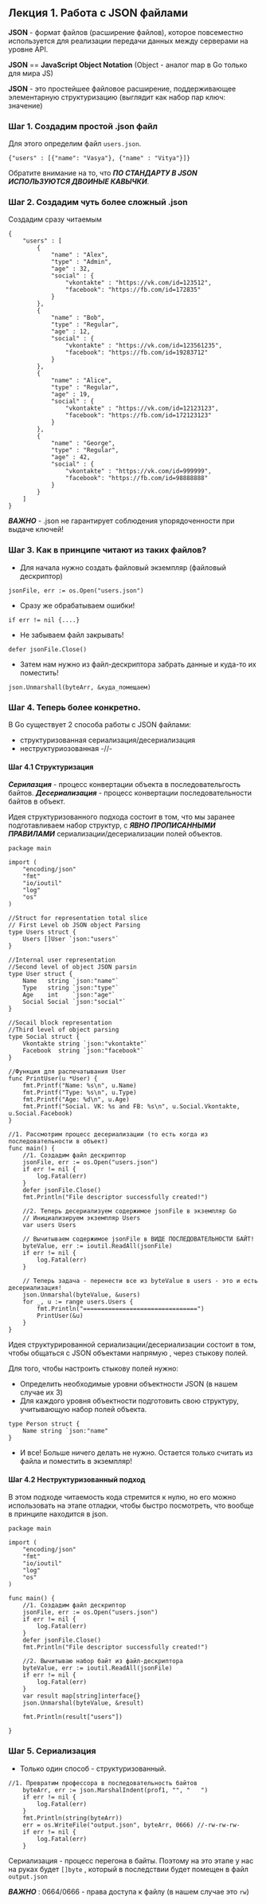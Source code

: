 ## Лекция 1. Работа с JSON файлами

**JSON** - формат файлов (расширение файлов), которое повсеместно используется для реализации передачи данных
между серверами на уровне API.

**JSON** == **JavaScript Object Notation** (Object - аналог map в Go только для мира JS)

**JSON** - это простейшее файловое расширение, поддерживающее элементарную структуризацию (выглядит как набор пар ключ: значение)

### Шаг 1. Создадим простой .json файл
Для этого определим файл ```users.json```.
```
{"users" : [{"name": "Vasya"}, {"name" : "Vitya"}]}
```
Обратите внимание на то, что ***ПО СТАНДАРТУ В JSON ИСПОЛЬЗУЮТСЯ ДВОИНЫЕ КАВЫЧКИ***.

### Шаг 2. Создадим чуть более сложный .json
Создадим сразу читаемым
```
{
    "users" : [
        {
            "name" : "Alex",
            "type" : "Admin",
            "age" : 32,
            "social" : {
                "vkontakte" : "https://vk.com/id=123512",
                "facebook": "https://fb.com/id=172835"
            }
        },
        {
            "name" : "Bob",
            "type" : "Regular",
            "age" : 12,
            "social" : {
                "vkontakte" : "https://vk.com/id=123561235",
                "facebook": "https://fb.com/id=19283712"
            }
        },
        {
            "name" : "Alice",
            "type" : "Regular",
            "age" : 19,
            "social" : {
                "vkontakte" : "https://vk.com/id=12123123",
                "facebook": "https://fb.com/id=172123123"
            }
        },
        {
            "name" : "George",
            "type" : "Regular",
            "age" : 42,
            "social" : {
                "vkontakte" : "https://vk.com/id=999999",
                "facebook": "https://fb.com/id=98888888"
            }
        }
    ]
}
```

***ВАЖНО*** - .json не гарантирует соблюдения упорядоченности при выдаче ключей!


### Шаг 3. Как в принципе читают из таких файлов?
* Для начала нужно создать файловый экземпляр (файловый дескриптор)
```
jsonFile, err := os.Open("users.json")
```
* Сразу же обрабатываем ошибки!
```
if err != nil {....}
```

* Не забываем файл закрывать!
```
defer jsonFile.Close()
```

* Затем нам нужно из файл-дескриптора забрать данные и куда-то их поместить!
```
json.Unmarshall(byteArr, &куда_помещаем)
```

### Шаг 4. Теперь более конкретно.

В Go существует 2 способа работы с JSON файлами:
* структуризованная сериализация/десериализация
* неструктуриозованная -//-


#### Шаг 4.1 Структуризация
***Серилазция*** - процесс конвертации объекта в последовательгость байтов. 
***Десериализация*** - процесс конвертации последовательности байтов в объект.

Идея структуризованного подхода состоит в том, что мы заранее подготавливаем набор структур, с ***ЯВНО ПРОПИСАННЫМИ ПРАВИЛАМИ*** сериализации/десериализации полей объектов.

```
package main

import (
	"encoding/json"
	"fmt"
	"io/ioutil"
	"log"
	"os"
)

//Struct for representation total slice
// First Level ob JSON object Parsing
type Users struct {
	Users []User `json:"users"`
}

//Internal user representation
//Second level of object JSON parsin
type User struct {
	Name   string `json:"name"`
	Type   string `json:"type"`
	Age    int    `json:"age"`
	Social Social `json:"social"`
}

//Socail block representation
//Third level of object parsing
type Social struct {
	Vkontakte string `json:"vkontakte"`
	Facebook  string `json:"facebook"`
}

//Функция для распечатывания User
func PrintUser(u *User) {
	fmt.Printf("Name: %s\n", u.Name)
	fmt.Printf("Type: %s\n", u.Type)
	fmt.Printf("Age: %d\n", u.Age)
	fmt.Printf("Social. VK: %s and FB: %s\n", u.Social.Vkontakte, u.Social.Facebook)
}

//1. Рассмотрим процесс десериализации (то есть когда из последовательности в объект)
func main() {
	//1. Создадим файл дескриптор
	jsonFile, err := os.Open("users.json")
	if err != nil {
		log.Fatal(err)
	}
	defer jsonFile.Close()
	fmt.Println("File descriptor successfully created!")

	//2. Теперь десериализуем содержимое jsonFile в экземпляр Go
	// Инициализируем экземпляр Users
	var users Users

	// Вычитываем содержимое jsonFile в ВИДЕ ПОСЛЕДОВАТЕЛЬНОСТИ БАЙТ!
	byteValue, err := ioutil.ReadAll(jsonFile)
	if err != nil {
		log.Fatal(err)
	}

	// Теперь задача - перенести все из byteValue в users - это и есть десериализация!
	json.Unmarshal(byteValue, &users)
	for _, u := range users.Users {
		fmt.Println("================================")
		PrintUser(&u)
	}
}

```

Идея структурированной сериализации/десериализации состоит в том, чтобы общаться с JSON объектами напрямую , через стыкову полей.

Для того, чтобы настроить стыкову полей нужно:
* Определить необходимые уровни объектности JSON (в нашем случае их 3)
* Для каждого уровня объектности подготовить свою структуру, учитывающую набор полей объекта.
```
type Person struct {
    Name string `json:"name"
}
```
* И все! Больше ничего делать не нужно. Остается только считать из файла и поместить в экземпляр!


#### Шаг 4.2 Неструктуризованный подход
В этом подходе читаемость кода стремится к нулю, но его можно использовать на этапе отладки, чтобы быстро
посмотреть, что вообще в принципе находится в json.

```
package main

import (
	"encoding/json"
	"fmt"
	"io/ioutil"
	"log"
	"os"
)

func main() {
	//1. Создадим файл дескриптор
	jsonFile, err := os.Open("users.json")
	if err != nil {
		log.Fatal(err)
	}
	defer jsonFile.Close()
	fmt.Println("File descriptor successfully created!")

	//2. Вычитываю набор байт из файл-дескриптора
	byteValue, err := ioutil.ReadAll(jsonFile)
	if err != nil {
		log.Fatal(err)
	}
	var result map[string]interface{}
	json.Unmarshal(byteValue, &result)

	fmt.Println(result["users"])

}
```


### Шаг 5. Сериализация
* Только один способ - структуризованный.
```
//1. Превратим профессора в последовательность байтов
	byteArr, err := json.MarshalIndent(prof1, "", "   ")
	if err != nil {
		log.Fatal(err)
	}
	fmt.Println(string(byteArr))
	err = os.WriteFile("output.json", byteArr, 0666) //-rw-rw-rw-
	if err != nil {
		log.Fatal(err)
	}
```

Сериализация - процесс перегона в байты. Поэтому на это этапе у нас на руках будет ```[]byte``` , который в последствии будет помещен в файл ```output.json```

***ВАЖНО*** : 0664/0666 - права доступа к файлу (в нашем случае это ```rw```)